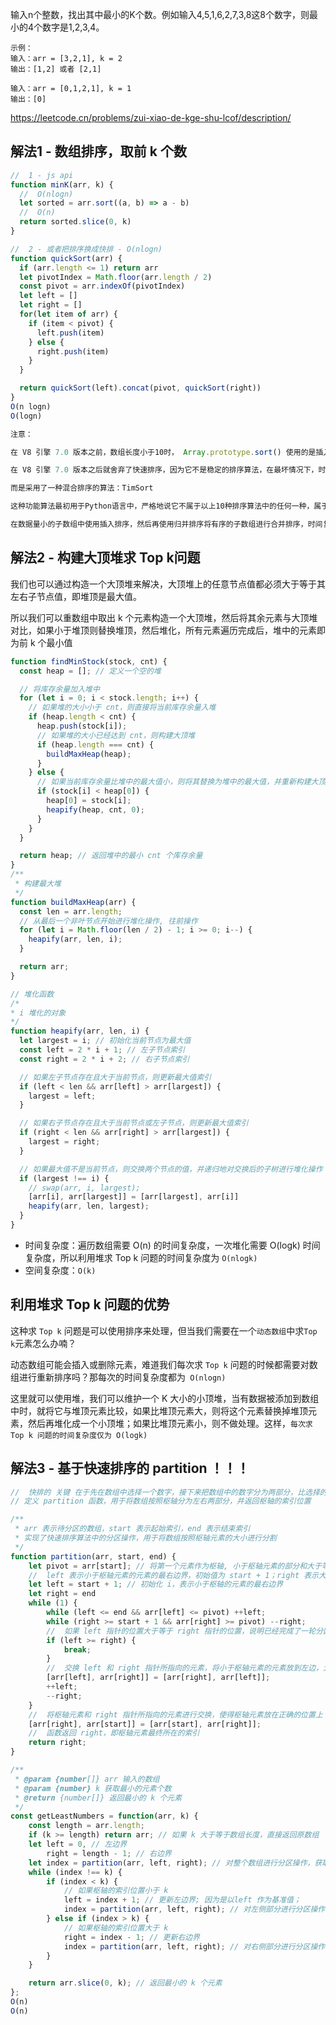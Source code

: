 
输入n个整数，找出其中最小的K个数。例如输入4,5,1,6,2,7,3,8这8个数字，则最小的4个数字是1,2,3,4。

```
示例：
输入：arr = [3,2,1], k = 2
输出：[1,2] 或者 [2,1]

输入：arr = [0,1,2,1], k = 1
输出：[0]
```
https://leetcode.cn/problems/zui-xiao-de-kge-shu-lcof/description/

## 解法1 - 数组排序，取前 k 个数
```js
//  1 - js api
function minK(arr, k) {
  //  O(nlogn)
  let sorted = arr.sort((a, b) => a - b)
  //  O(n)
  return sorted.slice(0, k)
}

//  2 - 或者把排序换成快排 - O(nlogn)
function quickSort(arr) {
  if (arr.length <= 1) return arr
  let pivotIndex = Math.floor(arr.length / 2)
  const pivot = arr.indexOf(pivotIndex)
  let left = []
  let right = []
  for(let item of arr) {
    if (item < pivot) {
      left.push(item)
    } else {
      right.push(item)
    }
  }

  return quickSort(left).concat(pivot, quickSort(right))
}
O(n logn)
O(logn)

注意：

在 V8 引擎 7.0 版本之前，数组长度小于10时， Array.prototype.sort() 使用的是插入排序，否则用快速排序。

在 V8 引擎 7.0 版本之后就舍弃了快速排序，因为它不是稳定的排序算法，在最坏情况下，时间复杂度会降级到 O(n2)

而是采用了一种混合排序的算法：TimSort 

这种功能算法最初用于Python语言中，严格地说它不属于以上10种排序算法中的任何一种，属于一种混合排序算法：

在数据量小的子数组中使用插入排序，然后再使用归并排序将有序的子数组进行合并排序，时间复杂度为 O(nlogn) 
```

## 解法2 - 构建大顶堆求 Top k问题

我们也可以通过构造一个大顶堆来解决，大顶堆上的任意节点值都必须大于等于其左右子节点值，即堆顶是最大值。

所以我们可以重数组中取出 k 个元素构造一个大顶堆，然后将其余元素与大顶堆对比，如果小于堆顶则替换堆顶，然后堆化，所有元素遍历完成后，堆中的元素即为前 k 个最小值


```js
function findMinStock(stock, cnt) {
  const heap = []; // 定义一个空的堆

  // 将库存余量加入堆中
  for (let i = 0; i < stock.length; i++) {
    // 如果堆的大小小于 cnt，则直接将当前库存余量入堆
    if (heap.length < cnt) {
      heap.push(stock[i]);
      // 如果堆的大小已经达到 cnt，则构建大顶堆
      if (heap.length === cnt) {
        buildMaxHeap(heap);
      }
    } else {
      // 如果当前库存余量比堆中的最大值小，则将其替换为堆中的最大值，并重新构建大顶堆
      if (stock[i] < heap[0]) {
        heap[0] = stock[i];
        heapify(heap, cnt, 0);
      }
    }
  }

  return heap; // 返回堆中的最小 cnt 个库存余量
}
/**
 * 构建最大堆
 */
function buildMaxHeap(arr) {
  const len = arr.length;
  // 从最后一个非叶节点开始进行堆化操作, 往前操作
  for (let i = Math.floor(len / 2) - 1; i >= 0; i--) {
    heapify(arr, len, i);
  }

  return arr;
}

// 堆化函数
/*
* i 堆化的对象
*/
function heapify(arr, len, i) {
  let largest = i; // 初始化当前节点为最大值
  const left = 2 * i + 1; // 左子节点索引
  const right = 2 * i + 2; // 右子节点索引

  // 如果左子节点存在且大于当前节点，则更新最大值索引
  if (left < len && arr[left] > arr[largest]) {
    largest = left;
  }

  // 如果右子节点存在且大于当前节点或左子节点，则更新最大值索引
  if (right < len && arr[right] > arr[largest]) {
    largest = right;
  }

  // 如果最大值不是当前节点，则交换两个节点的值，并递归地对交换后的子树进行堆化操作
  if (largest !== i) {
    // swap(arr, i, largest);
    [arr[i], arr[largest]] = [arr[largest], arr[i]]
    heapify(arr, len, largest);
  }
}

```

- 时间复杂度：遍历数组需要 O(n) 的时间复杂度，一次堆化需要 O(logk) 时间复杂度，所以利用堆求 Top k 问题的时间复杂度为 `O(nlogk)`
- 空间复杂度：`O(k)`

## 利用堆求 Top k 问题的优势

这种求 `Top k` 问题是可以使用排序来处理，但当我们需要在一个`动态数组`中求` Top k `元素怎么办喃？

动态数组可能会插入或删除元素，难道我们每次求 `Top k` 问题的时候都需要对数组进行重新排序吗？那每次的时间复杂度都为` O(nlogn)`

这里就可以使用堆，我们可以维护一个 K 大小的小顶堆，当有数据被添加到数组中时，就将它与堆顶元素比较，如果比堆顶元素大，则将这个元素替换掉堆顶元素，然后再堆化成一个小顶堆；如果比堆顶元素小，则不做处理。这样，`每次求 Top k 问题的时间复杂度仅为 O(logk)`

## 解法3 - 基于快速排序的 partition ！！！
```js
//  快排的 关键 在于先在数组中选择一个数字，接下来把数组中的数字分为两部分，比选择的数字小的数字移到数组的左边，比选择的数字大的数字移到数组的右边。[比第 k 个数字小的所有数组都位于数组的左边，比第 k 个数字大的都位于右边]
// 定义 partition 函数，用于将数组按照枢轴分为左右两部分，并返回枢轴的索引位置

/**
 * arr 表示待分区的数组，start 表示起始索引，end 表示结束索引
 * 实现了快速排序算法中的分区操作，用于将数组按照枢轴元素的大小进行分割
 */
function partition(arr, start, end) {
    let pivot = arr[start]; // 将第一个元素作为枢轴, 小于枢轴元素的部分和大于等于枢轴元素的部分
    //  left 表示小于枢轴元素的元素的最右边界，初始值为 start + 1；right 表示大于等于枢轴元素的元素的最左边界，初始值为 end
    let left = start + 1; // 初始化 i，表示小于枢轴的元素的最右边界
    let right = end
    while (1) {
        while (left <= end && arr[left] <= pivot) ++left;
        while (right >= start + 1 && arr[right] >= pivot) --right;
        //  如果 left 指针的位置大于等于 right 指针的位置，说明已经完成了一轮分区操作，此时退出循环。
        if (left >= right) {
            break;
        }
        //  交换 left 和 right 指针所指向的元素，将小于枢轴元素的元素放到左边，大于等于枢轴元素的元素放到右边。然后，将 left 指针向右移动一位，将 right 指针向左移动一位
        [arr[left], arr[right]] = [arr[right], arr[left]];
        ++left;
        --right;
    }
    //  将枢轴元素和 right 指针所指向的元素进行交换，使得枢轴元素放在正确的位置上
    [arr[right], arr[start]] = [arr[start], arr[right]];
    //  函数返回 right，即枢轴元素最终所在的索引
    return right;
}

/**
 * @param {number[]} arr 输入的数组
 * @param {number} k 获取最小的元素个数
 * @return {number[]} 返回最小的 k 个元素
 */
const getLeastNumbers = function(arr, k) {
    const length = arr.length;
    if (k >= length) return arr; // 如果 k 大于等于数组长度，直接返回原数组
    let left = 0, // 左边界
        right = length - 1; // 右边界
    let index = partition(arr, left, right); // 对整个数组进行分区操作，获取枢轴的索引位置, 完成之后，arr 已经根据枢轴值 进行分区
    while (index !== k) {
        if (index < k) {
            // 如果枢轴的索引位置小于 k
            left = index + 1; // 更新左边界; 因为是以left 作为基准值；
            index = partition(arr, left, right); // 对左侧部分进行分区操作
        } else if (index > k) {
            // 如果枢轴的索引位置大于 k
            right = index - 1; // 更新右边界
            index = partition(arr, left, right); // 对右侧部分进行分区操作
        }
    }

    return arr.slice(0, k); // 返回最小的 k 个元素
};
O(n)
O(n)
```